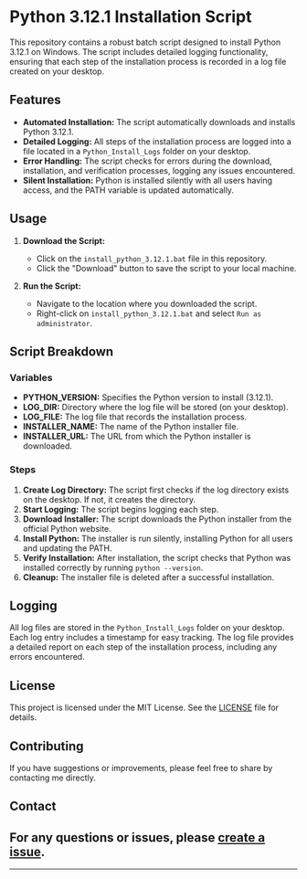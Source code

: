# Python 3.12.1 Installation Script

This repository contains a robust batch script designed to install Python 3.12.1 on Windows. The script includes detailed logging functionality, ensuring that each step of the installation process is recorded in a log file created on your desktop.

## Features

- **Automated Installation:** The script automatically downloads and installs Python 3.12.1.
- **Detailed Logging:** All steps of the installation process are logged into a file located in a `Python_Install_Logs` folder on your desktop.
- **Error Handling:** The script checks for errors during the download, installation, and verification processes, logging any issues encountered.
- **Silent Installation:** Python is installed silently with all users having access, and the PATH variable is updated automatically.

## Usage

1. **Download the Script:**

   - Click on the `install_python_3.12.1.bat` file in this repository.
   - Click the "Download" button to save the script to your local machine.

2. **Run the Script:**

   - Navigate to the location where you downloaded the script.
   - Right-click on `install_python_3.12.1.bat` and select `Run as administrator`.

## Script Breakdown

### Variables

- **PYTHON_VERSION:** Specifies the Python version to install (3.12.1).
- **LOG_DIR:** Directory where the log file will be stored (on your desktop).
- **LOG_FILE:** The log file that records the installation process.
- **INSTALLER_NAME:** The name of the Python installer file.
- **INSTALLER_URL:** The URL from which the Python installer is downloaded.

### Steps

1. **Create Log Directory:** The script first checks if the log directory exists on the desktop. If not, it creates the directory.
2. **Start Logging:** The script begins logging each step.
3. **Download Installer:** The script downloads the Python installer from the official Python website.
4. **Install Python:** The installer is run silently, installing Python for all users and updating the PATH.
5. **Verify Installation:** After installation, the script checks that Python was installed correctly by running `python --version`.
6. **Cleanup:** The installer file is deleted after a successful installation.

## Logging

All log files are stored in the `Python_Install_Logs` folder on your desktop. Each log entry includes a timestamp for easy tracking. The log file provides a detailed report on each step of the installation process, including any errors encountered.

## License

This project is licensed under the MIT License. See the [LICENSE](LICENSE) file for details.

## Contributing

If you have suggestions or improvements, please feel free to share by contacting me directly.

## Contact

For any questions or issues, please [create a issue](https://github.com/KernFerm/Py3.12.1-installer-batch/issues).
----------------
----------------
